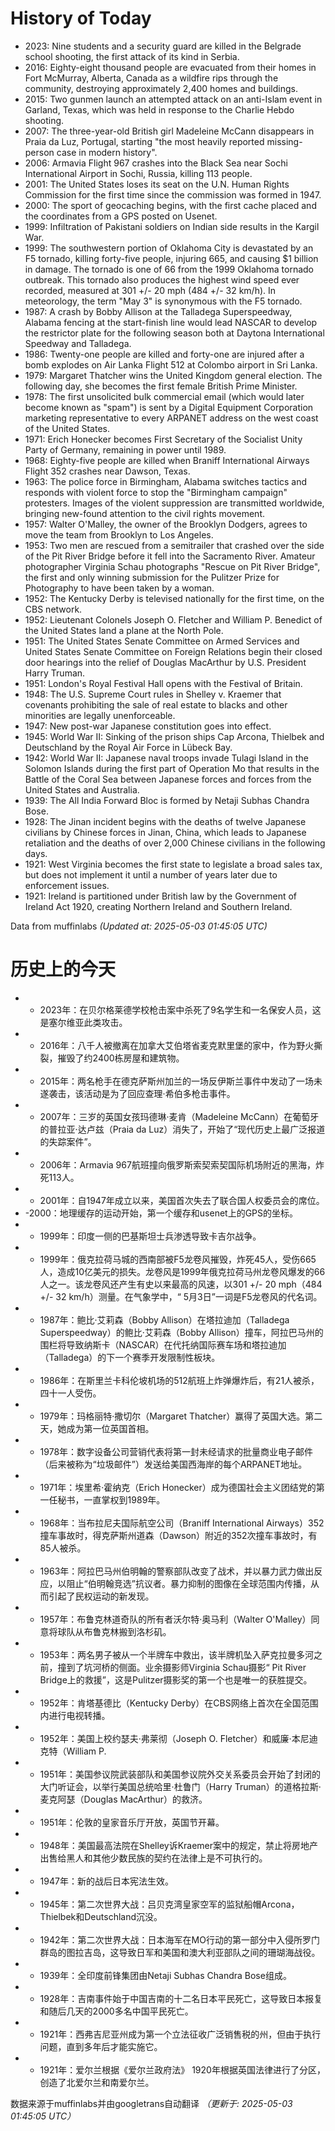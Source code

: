 # History of Today 

- 2023: Nine students and a security guard are killed in the Belgrade school shooting, the first attack of its kind in Serbia.
- 2016: Eighty-eight thousand people are evacuated from their homes in Fort McMurray, Alberta, Canada as a wildfire rips through the community, destroying approximately 2,400 homes and buildings.
- 2015: Two gunmen launch an attempted attack on an anti-Islam event in Garland, Texas, which was held in response to the Charlie Hebdo shooting.
- 2007: The three-year-old British girl Madeleine McCann disappears in Praia da Luz, Portugal, starting "the most heavily reported missing-person case in modern history".
- 2006: Armavia Flight 967 crashes into the Black Sea near Sochi International Airport in Sochi, Russia, killing 113 people.
- 2001: The United States loses its seat on the U.N. Human Rights Commission for the first time since the commission was formed in 1947.
- 2000: The sport of geocaching begins, with the first cache placed and the coordinates from a GPS posted on Usenet.
- 1999: Infiltration of Pakistani soldiers on Indian side results in the Kargil War.
- 1999: The southwestern portion of Oklahoma City is devastated by an F5 tornado, killing forty-five people, injuring 665, and causing $1 billion in damage. The tornado is one of 66 from the 1999 Oklahoma tornado outbreak. This tornado also produces the highest wind speed ever recorded, measured at 301 +/- 20 mph (484 +/- 32 km/h). In meteorology, the term "May 3" is synonymous with the F5 tornado.
- 1987: A crash by Bobby Allison at the Talladega Superspeedway, Alabama fencing at the start-finish line would lead NASCAR to develop the restrictor plate for the following season both at Daytona International Speedway and Talladega.
- 1986: Twenty-one people are killed and forty-one are injured after a bomb explodes on Air Lanka Flight 512 at Colombo airport in Sri Lanka.
- 1979: Margaret Thatcher wins the United Kingdom general election. The following day, she becomes the first female British Prime Minister.
- 1978: The first unsolicited bulk commercial email (which would later become known as "spam") is sent by a Digital Equipment Corporation marketing representative to every ARPANET address on the west coast of the United States.
- 1971: Erich Honecker becomes First Secretary of the Socialist Unity Party of Germany, remaining in power until 1989.
- 1968: Eighty-five people are killed when Braniff International Airways Flight 352 crashes near Dawson, Texas.
- 1963: The police force in Birmingham, Alabama switches tactics and responds with violent force to stop the "Birmingham campaign" protesters. Images of the violent suppression are transmitted worldwide, bringing new-found attention to the civil rights movement.
- 1957: Walter O'Malley, the owner of the Brooklyn Dodgers, agrees to move the team from Brooklyn to Los Angeles.
- 1953: Two men are rescued from a semitrailer that crashed over the side of the Pit River Bridge before it fell into the Sacramento River. Amateur photographer Virginia Schau photographs "Rescue on Pit River Bridge", the first and only winning submission for the Pulitzer Prize for Photography to have been taken by a woman.
- 1952: The Kentucky Derby is televised nationally for the first time, on the CBS network.
- 1952: Lieutenant Colonels Joseph O. Fletcher and William P. Benedict of the United States land a plane at the North Pole.
- 1951: The United States Senate Committee on Armed Services and United States Senate Committee on Foreign Relations begin their closed door hearings into the relief of Douglas MacArthur by U.S. President Harry Truman.
- 1951: London's Royal Festival Hall opens with the Festival of Britain.
- 1948: The U.S. Supreme Court rules in Shelley v. Kraemer that covenants prohibiting the sale of real estate to blacks and other minorities are legally unenforceable.
- 1947: New post-war Japanese constitution goes into effect.
- 1945: World War II: Sinking of the prison ships Cap Arcona, Thielbek and Deutschland by the Royal Air Force in  Lübeck Bay.
- 1942: World War II: Japanese naval troops invade Tulagi Island in the Solomon Islands during the first part of Operation Mo that results in the Battle of the Coral Sea between Japanese forces and forces from the United States and Australia.
- 1939: The All India Forward Bloc is formed by Netaji Subhas Chandra Bose.
- 1928: The Jinan incident begins with the deaths of twelve Japanese civilians by Chinese forces in Jinan, China, which leads to Japanese retaliation and the deaths of over 2,000 Chinese civilians in the following days.
- 1921: West Virginia becomes the first state to legislate a broad sales tax, but does not implement it until a number of years later due to enforcement issues.
- 1921: Ireland is partitioned under British law by the Government of Ireland Act 1920, creating Northern Ireland and Southern Ireland.

Data from muffinlabs
*(Updated at: 2025-05-03 01:45:05 UTC)*

# 历史上的今天 

- -  2023年：在贝尔格莱德学校枪击案中杀死了9名学生和一名保安人员，这是塞尔维亚此类攻击。
- -  2016年：八千人被撤离在加拿大艾伯塔省麦克默里堡的家中，作为野火撕裂，摧毁了约2400栋房屋和建筑物。
- -  2015年：两名枪手在德克萨斯州加兰的一场反伊斯兰事件中发动了一场未遂袭击，该活动是为了回应查理·希伯多枪击事件。
- -  2007年：三岁的英国女孩玛德琳·麦肯（Madeleine McCann）在葡萄牙的普拉亚·达卢兹（Praia da Luz）消失了，开始了“现代历史上最广泛报道的失踪案件”。
- -  2006年：Armavia 967航班撞向俄罗斯索契索契国际机场附近的黑海，炸死113人。
- -  2001年：自1947年成立以来，美国首次失去了联合国人权委员会的席位。
- -2000：地理缓存的运动开始，第一个缓存和usenet上的GPS的坐标。
- -  1999年：印度一侧的巴基斯坦士兵渗透导致卡吉尔战争。
- -  1999年：俄克拉荷马城的西南部被F5龙卷风摧毁，炸死45人，受伤665人，造成10亿美元的损失。龙卷风是1999年俄克拉荷马州龙卷风爆发的66人之一。该龙卷风还产生有史以来最高的风速，以301 +/- 20 mph（484 +/- 32 km/h）测量。在气象学中，“ 5月3日”一词是F5龙卷风的代名词。
- -  1987年：鲍比·艾莉森（Bobby Allison）在塔拉迪加（Talladega Superspeedway）的鲍比·艾莉森（Bobby Allison）撞车，阿拉巴马州的围栏将导致纳斯卡（NASCAR）在代托纳国际赛车场和塔拉迪加（Talladega）的下一个赛季开发限制性板块。
- -  1986年：在斯里兰卡科伦坡机场的512航班上炸弹爆炸后，有21人被杀，四十一人受伤。
- -  1979年：玛格丽特·撒切尔（Margaret Thatcher）赢得了英国大选。第二天，她成为第一位英国首相。
- -  1978年：数字设备公司营销代表将第一封未经请求的批量商业电子邮件（后来被称为“垃圾邮件”）发送给美国西海岸的每个ARPANET地址。
- -  1971年：埃里希·霍纳克（Erich Honecker）成为德国社会主义团结党的第一任秘书，一直掌权到1989年。
- -  1968年：当布拉尼夫国际航空公司（Braniff International Airways）352撞车事故时，得克萨斯州道森（Dawson）附近的352次撞车事故时，有85人被杀。
- -  1963年：阿拉巴马州伯明翰的警察部队改变了战术，并以暴力武力做出反应，以阻止“伯明翰竞选”抗议者。暴力抑制的图像在全球范围内传播，从而引起了民权运动的新发现。
- -  1957年：布鲁克林道奇队的所有者沃尔特·奥马利（Walter O'Malley）同意将球队从布鲁克林搬到洛杉矶。
- -  1953年：两名男子被从一个半牌车中救出，该半牌机坠入萨克拉曼多河之前，撞到了坑河桥的侧面。业余摄影师Virginia Schau摄影“ Pit River Bridge上的救援”，这是Pulitzer摄影奖的第一个也是唯一的获胜提交。
- -  1952年：肯塔基德比（Kentucky Derby）在CBS网络上首次在全国范围内进行电视转播。
- -  1952年：美国上校约瑟夫·弗莱彻（Joseph O. Fletcher）和威廉·本尼迪克特（William P.
- -  1951年：美国参议院武装部队和美国参议院外交关系委员会开始了封闭的大门听证会，以举行美国总统哈里·杜鲁门（Harry Truman）的道格拉斯·麦克阿瑟（Douglas MacArthur）的救济。
- -  1951年：伦敦的皇家音乐厅开放，英国节开幕。
- -  1948年：美国最高法院在Shelley诉Kraemer案中的规定，禁止将房地产出售给黑人和其他少数民族的契约在法律上是不可执行的。
- -  1947年：新的战后日本宪法生效。
- -  1945年：第二次世界大战：吕贝克湾皇家空军的监狱船帽Arcona，Thielbek和Deutschland沉没。
- -  1942年：第二次世界大战：日本海军在MO行动的第一部分中入侵所罗门群岛的图拉吉岛，这导致日军和美国和澳大利亚部队之间的珊瑚海战役。
- -  1939年：全印度前锋集团由Netaji Subhas Chandra Bose组成。
- -  1928年：吉南事件始于中国吉南的十二名日本平民死亡，这导致日本报复和随后几天的2000多名中国平民死亡。
- -  1921年：西弗吉尼亚州成为第一个立法征收广泛销售税的州，但由于执行问题，直到多年后才能实施它。
- -  1921年：爱尔兰根据《爱尔兰政府法》 1920年根据英国法律进行了分区，创造了北爱尔兰和南爱尔兰。

数据来源于muffinlabs并由googletrans自动翻译
*（更新于: 2025-05-03 01:45:05 UTC）*